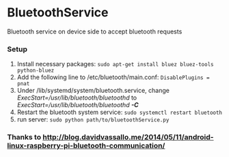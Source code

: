# BluetoothService
Bluetooth service on device side to accept bluetooth requests

### Setup
1. Install necessary packages: `sudo apt-get install bluez bluez-tools python-bluez`
2. Add the following line to  /etc/bluetooth/main.conf: `DisablePlugins = pnat`
3. Under /lib/systemd/system/bluetooth.service, change *ExecStart=/usr/lib/bluetooth/bluetoothd* to *ExecStart=/usr/lib/bluetooth/bluetoothd **-C***
4. Restart the bluetooth system service: `sudo systemctl restart bluetooth`
4. run server: `sudo python path/to/bluetoothService.py`

### Thanks to http://blog.davidvassallo.me/2014/05/11/android-linux-raspberry-pi-bluetooth-communication/
